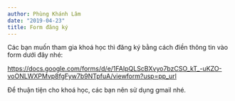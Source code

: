 ```yaml
---
author: Phùng Khánh Lâm
date: "2019-04-23"
title: Form đăng ký
---
```


Các bạn muốn tham gia khoá học thì đăng ký bằng cách điền thông tin vào form dưới đây nhé:

https://docs.google.com/forms/d/e/1FAIpQLScBXvyo7bzCSO_kT_-uKZO-voONLWXPMvp8fgFyw7b9NTpfuA/viewform?usp=pp_url

Để thuận tiện cho khoá học, các bạn nên sử dụng gmail nhé.



